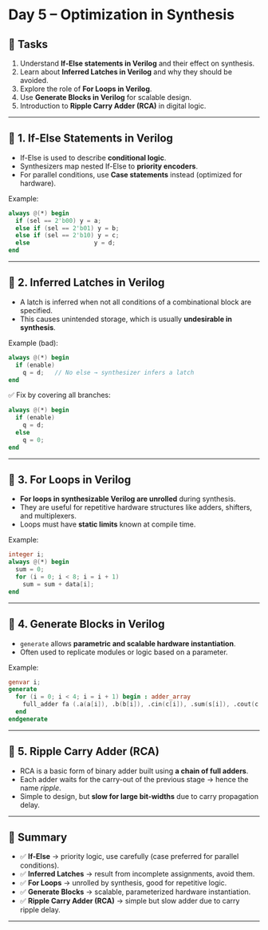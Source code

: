 
# Day 5 – Optimization in Synthesis

## 📌 Tasks
1. Understand **If-Else statements in Verilog** and their effect on synthesis.  
2. Learn about **Inferred Latches in Verilog** and why they should be avoided.  
3. Explore the role of **For Loops in Verilog**.  
4. Use **Generate Blocks in Verilog** for scalable design.  
5. Introduction to **Ripple Carry Adder (RCA)** in digital logic.  

---

## 🔹 1. If-Else Statements in Verilog

- If-Else is used to describe **conditional logic**.  
- Synthesizers map nested If-Else to **priority encoders**.  
- For parallel conditions, use **Case statements** instead (optimized for hardware).  

Example:
```verilog
always @(*) begin
  if (sel == 2'b00) y = a;
  else if (sel == 2'b01) y = b;
  else if (sel == 2'b10) y = c;
  else                  y = d;
end
```

---

## 🔹 2. Inferred Latches in Verilog

* A latch is inferred when not all conditions of a combinational block are specified.
* This causes unintended storage, which is usually **undesirable in synthesis**.

Example (bad):

```verilog
always @(*) begin
  if (enable)
    q = d;   // No else → synthesizer infers a latch
end
```

✅ Fix by covering all branches:

```verilog
always @(*) begin
  if (enable)
    q = d;
  else
    q = 0;
end
```

---

## 🔹 3. For Loops in Verilog

* **For loops in synthesizable Verilog are unrolled** during synthesis.
* They are useful for repetitive hardware structures like adders, shifters, and multiplexers.
* Loops must have **static limits** known at compile time.

Example:

```verilog
integer i;
always @(*) begin
  sum = 0;
  for (i = 0; i < 8; i = i + 1)
    sum = sum + data[i];
end
```

---

## 🔹 4. Generate Blocks in Verilog

* `generate` allows **parametric and scalable hardware instantiation**.
* Often used to replicate modules or logic based on a parameter.

Example:

```verilog
genvar i;
generate
  for (i = 0; i < 4; i = i + 1) begin : adder_array
    full_adder fa (.a(a[i]), .b(b[i]), .cin(c[i]), .sum(s[i]), .cout(c[i+1]));
  end
endgenerate
```

---

## 🔹 5. Ripple Carry Adder (RCA)

* RCA is a basic form of binary adder built using **a chain of full adders**.
* Each adder waits for the carry-out of the previous stage → hence the name *ripple*.
* Simple to design, but **slow for large bit-widths** due to carry propagation delay.



---

## 🎯 Summary

* ✅ **If-Else** → priority logic, use carefully (case preferred for parallel conditions).
* ✅ **Inferred Latches** → result from incomplete assignments, avoid them.
* ✅ **For Loops** → unrolled by synthesis, good for repetitive logic.
* ✅ **Generate Blocks** → scalable, parameterized hardware instantiation.
* ✅ **Ripple Carry Adder (RCA)** → simple but slow adder due to carry ripple delay.

---



